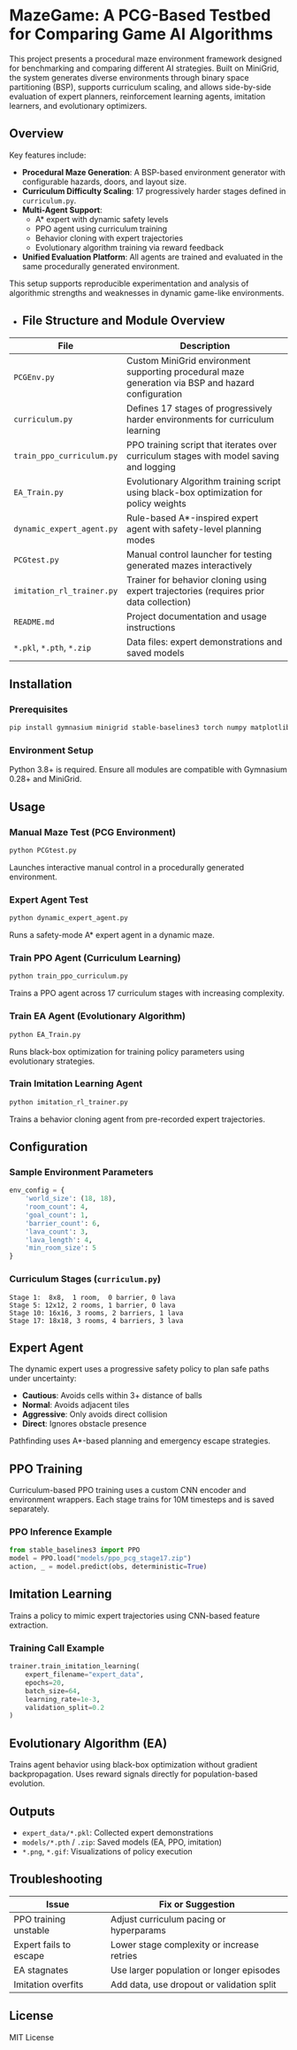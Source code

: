 # MazeGame: A PCG-Based Testbed for Comparing Game AI Algorithms

This project presents a procedural maze environment framework designed for benchmarking and comparing different AI strategies. Built on MiniGrid, the system generates diverse environments through binary space partitioning (BSP), supports curriculum scaling, and allows side-by-side evaluation of expert planners, reinforcement learning agents, imitation learners, and evolutionary optimizers.

## Overview

Key features include:

- **Procedural Maze Generation**: A BSP-based environment generator with configurable hazards, doors, and layout size.
- **Curriculum Difficulty Scaling**: 17 progressively harder stages defined in `curriculum.py`.
- **Multi-Agent Support**:
  - A* expert with dynamic safety levels
  - PPO agent using curriculum training
  - Behavior cloning with expert trajectories
  - Evolutionary algorithm training via reward feedback
- **Unified Evaluation Platform**: All agents are trained and evaluated in the same procedurally generated environment.

This setup supports reproducible experimentation and analysis of algorithmic strengths and weaknesses in dynamic game-like environments.


- ## File Structure and Module Overview

| File | Description |
|------|-------------|
| `PCGEnv.py` | Custom MiniGrid environment supporting procedural maze generation via BSP and hazard configuration |
| `curriculum.py` | Defines 17 stages of progressively harder environments for curriculum learning |
| `train_ppo_curriculum.py` | PPO training script that iterates over curriculum stages with model saving and logging |
| `EA_Train.py` | Evolutionary Algorithm training script using black-box optimization for policy weights |
| `dynamic_expert_agent.py` | Rule-based A*-inspired expert agent with safety-level planning modes |
| `PCGtest.py` | Manual control launcher for testing generated mazes interactively |
| `imitation_rl_trainer.py` | Trainer for behavior cloning using expert trajectories (requires prior data collection) |
| `README.md` | Project documentation and usage instructions |
| `*.pkl`, `*.pth`, `*.zip` | Data files: expert demonstrations and saved models |


## Installation

### Prerequisites
```bash
pip install gymnasium minigrid stable-baselines3 torch numpy matplotlib imageio tqdm
```

### Environment Setup
Python 3.8+ is required. Ensure all modules are compatible with Gymnasium 0.28+ and MiniGrid.

## Usage

### Manual Maze Test (PCG Environment)
```bash
python PCGtest.py
```
Launches interactive manual control in a procedurally generated environment.

### Expert Agent Test
```bash
python dynamic_expert_agent.py
```
Runs a safety-mode A* expert agent in a dynamic maze.

### Train PPO Agent (Curriculum Learning)
```bash
python train_ppo_curriculum.py
```
Trains a PPO agent across 17 curriculum stages with increasing complexity.

### Train EA Agent (Evolutionary Algorithm)
```bash
python EA_Train.py
```
Runs black-box optimization for training policy parameters using evolutionary strategies.

### Train Imitation Learning Agent
```bash
python imitation_rl_trainer.py
```
Trains a behavior cloning agent from pre-recorded expert trajectories.

## Configuration

### Sample Environment Parameters
```python
env_config = {
    'world_size': (18, 18),
    'room_count': 4,
    'goal_count': 1,
    'barrier_count': 6,
    'lava_count': 3,
    'lava_length': 4,
    'min_room_size': 5
}
```

### Curriculum Stages (`curriculum.py`)
```
Stage 1:  8x8,  1 room,  0 barrier, 0 lava
Stage 5: 12x12, 2 rooms, 1 barrier, 0 lava
Stage 10: 16x16, 3 rooms, 2 barriers, 1 lava
Stage 17: 18x18, 3 rooms, 4 barriers, 3 lava
```

## Expert Agent

The dynamic expert uses a progressive safety policy to plan safe paths under uncertainty:

- **Cautious**: Avoids cells within 3+ distance of balls
- **Normal**: Avoids adjacent tiles
- **Aggressive**: Only avoids direct collision
- **Direct**: Ignores obstacle presence

Pathfinding uses A*-based planning and emergency escape strategies.

## PPO Training

Curriculum-based PPO training uses a custom CNN encoder and environment wrappers. Each stage trains for 10M timesteps and is saved separately.

### PPO Inference Example
```python
from stable_baselines3 import PPO
model = PPO.load("models/ppo_pcg_stage17.zip")
action, _ = model.predict(obs, deterministic=True)
```

## Imitation Learning

Trains a policy to mimic expert trajectories using CNN-based feature extraction.

### Training Call Example
```python
trainer.train_imitation_learning(
    expert_filename="expert_data",
    epochs=20,
    batch_size=64,
    learning_rate=1e-3,
    validation_split=0.2
)
```

## Evolutionary Algorithm (EA)

Trains agent behavior using black-box optimization without gradient backpropagation. Uses reward signals directly for population-based evolution.

## Outputs

- `expert_data/*.pkl`: Collected expert demonstrations
- `models/*.pth` / `.zip`: Saved models (EA, PPO, imitation)
- `*.png`, `*.gif`: Visualizations of policy execution

## Troubleshooting

| Issue                   | Fix or Suggestion                           |
|------------------------|---------------------------------------------|
| PPO training unstable   | Adjust curriculum pacing or hyperparams    |
| Expert fails to escape  | Lower stage complexity or increase retries |
| EA stagnates            | Use larger population or longer episodes   |
| Imitation overfits      | Add data, use dropout or validation split  |

## License

MIT License
